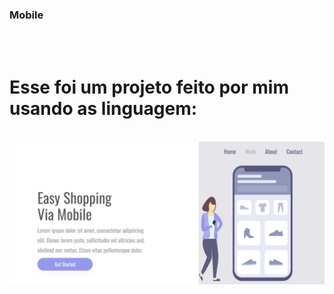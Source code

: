### Mobile
<br>
<br>
<h1>Esse foi um projeto feito por mim usando as linguagem:</h1>
<br>
<img src="https://github.com/Fagwndes/Projeto-Mobile/blob/main/img/Captura%20de%20tela%202025-04-02%20195748.png?raw=true" />
